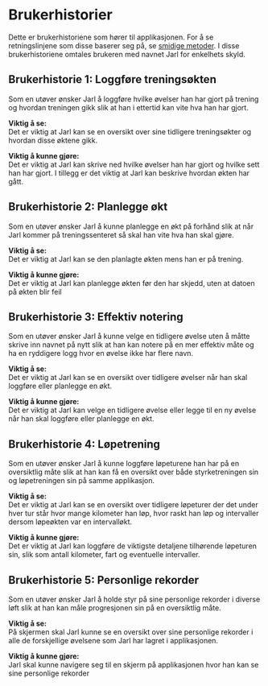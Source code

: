 # Brukerhistorier 
Dette er brukerhistoriene som hører til applikasjonen. For å se retningslinjene som 
disse baserer seg på, se [smidige metoder](smidige_metoder.md). I disse brukerhistoriene 
omtales brukeren med navnet Jarl for enkelhets skyld. 


## Brukerhistorie 1: Loggføre treningsøkten
Som en utøver ønsker Jarl å loggføre hvilke øvelser han har gjort på trening og hvordan treningen gikk slik at
han i ettertid kan vite hva han har gjort.

**Viktig å se:**  
Det er viktig at Jarl kan se en oversikt over sine tidligere treningsøkter og hvordan disse øktene 
gikk.

**Viktig å kunne gjøre:**  
Det er viktig at Jarl kan skrive ned hvilke øvelser han har gjort og hvilke sett han har gjort. I tillegg er 
det viktig at Jarl kan beskrive hvordan økten har gått. 

## Brukerhistorie 2: Planlegge økt
Som en utøver ønsker Jarl å kunne planlegge en økt på forhånd slik at når Jarl kommer på treningssenteret så
skal han vite hva han skal gjøre.

**Viktig å se:**  
Det er viktig at Jarl kan se den planlagte økten mens han er på trening.

**Viktig å kunne gjøre:**  
Det er viktig at Jarl kan planlegge økten før den har skjedd, uten at datoen på økten blir feil

## Brukerhistorie 3: Effektiv notering
Som en utøver ønsker Jarl å kunne velge en tidligere øvelse uten å måtte skrive inn navnet på nytt slik at 
han kan notere på en mer effektiv måte og ha en ryddigere logg hvor en øvelse ikke har flere navn.

**Viktig å se:**  
Det er viktig at Jarl kan se en oversikt over tidligere øvelser når han skal loggføre eller planlegge en økt. 

**Viktig å kunne gjøre:**  
Det er viktig at Jarl kan velge en tidligere øvelse eller legge til en ny øvelse når han skal loggføre eller planlegge en økt. 

## Brukerhistorie 4: Løpetrening
Som en utøver ønsker Jarl å kunne loggføre løpeturene han har på en oversiktlig måte slik at han kan få 
en oversikt over både styrketreningen sin og løpetreningen sin på samme applikasjon. 

**Viktig å se:**  
Det er viktig at Jarl kan se en oversikt over tidligere løpeturer der det under hver tur står hvor mange kilometer han løp, 
hvor raskt han løp og intervaller dersom løpeøkten var en intervalløkt. 

**Viktig å kunne gjøre:**  
Det er viktig at Jarl kan loggføre de viktigste detaljene tilhørende løpeturen sin, slik som antall kilometer, fart og eventuelle intervaller. 

## Brukerhistorie 5: Personlige rekorder
Som en utøver ønsker Jarl å holde styr på sine personlige rekorder i diverse løft
slik at han kan måle progresjonen sin på en oversiktlig måte. 

**Viktig å se:**  
På skjermen skal Jarl kunne se en oversikt over sine personlige rekorder i alle de forskjellige
øvelsene som Jarl har lagret i applikasjonen.

**Viktig å kunne gjøre:**  
Jarl skal kunne navigere seg til en skjerm på applikasjonen hvor han kan se sine personlige rekorder